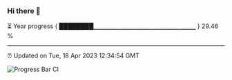 ### Hi there 👋

⏳ Year progress { ████████▁▁▁▁▁▁▁▁▁▁▁▁▁▁▁▁▁▁▁▁▁▁ } 29.46 %

---

⏰ Updated on Tue, 18 Apr 2023 12:34:54 GMT

![Progress Bar CI](https://github.com/ZhaoGui/ZhaoGui/workflows/Progress%20Bar%20CI/badge.svg)
